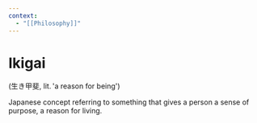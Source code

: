 ```yaml
---
context:
  - "[[Philosophy]]"
---
```


# Ikigai

(生き甲斐, lit. 'a reason for being')

Japanese concept referring to something that gives a person a sense of purpose, a reason for living.

